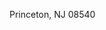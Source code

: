 <Token xmlns:xlink="http://www.w3.org/1999/xlink">Princeton, NJ 08540</Token>

<!--HONumber=May16_HO1-->



